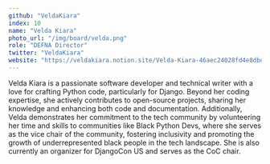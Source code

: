 ```yaml
---
github: "VeldaKiara"
index: 10
name: "Velda Kiara"
photo_url: "/img/board/velda.png"
role: "DEFNA Director"
twitter: "VeldaKiara"
website: "https://veldakiara.notion.site/Velda-Kiara-46aec24028fd4e8dbdba003097c18b5b"
---
```


Velda Kiara is a passionate software developer and technical writer with a love for crafting Python code, particularly for Django. Beyond her coding expertise, she actively contributes to open-source projects, sharing her knowledge and enhancing both code and documentation. Additionally, Velda demonstrates her commitment to the tech community by volunteering her time and skills to communities like Black Python Devs, where she serves as the vice chair of the community, fostering inclusivity and promoting the growth of underrepresented black people in the tech landscape. She is also currently an organizer for DjangoCon US and serves as the CoC chair.

